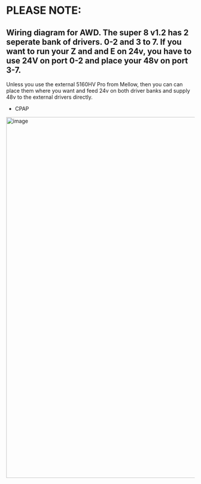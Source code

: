# PLEASE NOTE: 
## Wiring diagram for AWD. The super 8 v1.2 has 2 seperate bank of drivers. 0-2 and 3 to 7. If you want to run your Z and and E on 24v, you have to use 24V on port 0-2 and place your 48v on port 3-7.
Unless you use the external 5160HV Pro from Mellow, then you can can place them where you want and feed 24v on both driver banks and supply 48v to the external drivers directly. 


- CPAP
<img width="964" alt="image" src="https://user-images.githubusercontent.com/37383368/210031622-09749b48-08df-4b7d-8248-3eb55e4c368b.png">

